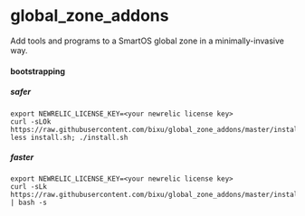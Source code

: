 # global_zone_addons
Add tools and programs to a SmartOS global zone in a minimally-invasive way.

#### bootstrapping

##### safer
```
export NEWRELIC_LICENSE_KEY=<your newrelic license key>
curl -sLOk https://raw.githubusercontent.com/bixu/global_zone_addons/master/install.sh; less install.sh; ./install.sh
```
##### faster
```
export NEWRELIC_LICENSE_KEY=<your newrelic license key>
curl -sLk https://raw.githubusercontent.com/bixu/global_zone_addons/master/install.sh | bash -s
```
